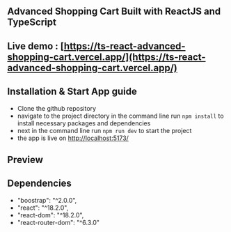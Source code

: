## Advanced Shopping Cart Built with ReactJS and TypeScript
## Live demo : [https://ts-react-advanced-shopping-cart.vercel.app/](https://ts-react-advanced-shopping-cart.vercel.app/)

## Installation & Start App guide
- Clone the github repository
- navigate to the project directory in the command line run `npm install` to install necessary packages and dependencies 
- next in the command line run `npm run dev` to start the project 
- the app is live on [http://localhost:5173/](http://localhost:5173/)

## Preview 

## Dependencies
- "boostrap": "^2.0.0",
- "react": "^18.2.0",
- "react-dom": "^18.2.0",
- "react-router-dom": "^6.3.0"
